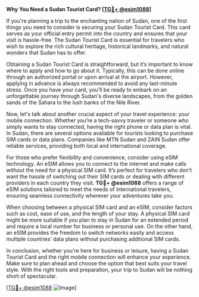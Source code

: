 **Why You Need a Sudan Tourist Card? [[TG💪+ @esim1088](https://t.me/s/esim1088)]**

If you're planning a trip to the enchanting nation of Sudan, one of the first things you need to consider is securing your Sudan Tourist Card. This card serves as your official entry permit into the country and ensures that your visit is hassle-free. The Sudan Tourist Card is essential for travelers who wish to explore the rich cultural heritage, historical landmarks, and natural wonders that Sudan has to offer.

Obtaining a Sudan Tourist Card is straightforward, but it’s important to know where to apply and how to go about it. Typically, this can be done online through an authorized portal or upon arrival at the airport. However, applying in advance is always recommended to avoid any last-minute stress. Once you have your card, you'll be ready to embark on an unforgettable journey through Sudan's diverse landscapes, from the golden sands of the Sahara to the lush banks of the Nile River.

Now, let's talk about another crucial aspect of your travel experience: your mobile connection. Whether you’re a tech-savvy traveler or someone who simply wants to stay connected, having the right phone or data plan is vital. In Sudan, there are several options available for tourists looking to purchase SIM cards or data plans. Companies like MTN Sudan and ZAIN Sudan offer reliable services, providing both local and international coverage.

For those who prefer flexibility and convenience, consider using eSIM technology. An eSIM allows you to connect to the internet and make calls without the need for a physical SIM card. It’s perfect for travelers who don’t want the hassle of switching out their SIM cards or dealing with different providers in each country they visit. **TG💪+ @esim1088** offers a range of eSIM solutions tailored to meet the needs of international travelers, ensuring seamless connectivity wherever your adventures take you.

When choosing between a physical SIM card and an eSIM, consider factors such as cost, ease of use, and the length of your stay. A physical SIM card might be more suitable if you plan to stay in Sudan for an extended period and require a local number for business or personal use. On the other hand, an eSIM provides the freedom to switch networks easily and access multiple countries’ data plans without purchasing additional SIM cards.

In conclusion, whether you're here for business or leisure, having a Sudan Tourist Card and the right mobile connection will enhance your experience. Make sure to plan ahead and choose the option that best suits your travel style. With the right tools and preparation, your trip to Sudan will be nothing short of spectacular. 

[[TG💪+ @esim1088](https://t.me/s/esim1088) ![Image](https://i.postimg.cc/Y0z9fWf4/image.png)]